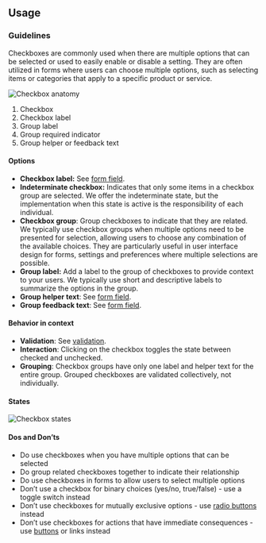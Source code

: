 ## Usage

### Guidelines

Checkboxes are commonly used when there are multiple options that can be selected or used to easily enable or disable a setting. They are often utilized in forms where users can choose multiple options, such as selecting items or categories that apply to a specific product or service.

![Checkbox anatomy](https://www.figma.com/design/wEptRgAezDU1z80Cn3eZ0o/iX-Pattern-Illustrations?node-id=3364-8247&t=VCAAFzKIYCDb7nIX-4)

1. Checkbox
2. Checkbox label
3. Group label
4. Group required indicator
5. Group helper or feedback text

#### Options

- **Checkbox label:** See [form field](../forms-field).
- **Indeterminate checkbox:** Indicates that only some items in a checkbox group are selected. We offer the indeterminate state, but the implementation when this state is active is the responsibility of each individual.
- **Checkbox group**: Group checkboxes to indicate that they are related. We typically use checkbox groups when multiple options need to be presented for selection, allowing users to choose any combination of the available choices. They are particularly useful in user interface design for forms, settings and preferences where multiple selections are possible.
- **Group label:** Add a label to the group of checkboxes to provide context to your users. We typically use short and descriptive labels to summarize the options in the group.
- **Group helper text**: See [form field](../forms-field).
- **Group feedback text**: See [form field](../forms-field).

#### Behavior in context

- **Validation**: See [validation](../forms-validation).
- **Interaction**: Clicking on the checkbox toggles the state between checked and unchecked.
- **Grouping**: Checkbox groups have only one label and helper text for the entire group. Grouped checkboxes are validated collectively, not individually.

#### States

![Checkbox states](https://www.figma.com/design/wEptRgAezDU1z80Cn3eZ0o/iX-Pattern-Illustrations?node-id=3749-1431&t=VCAAFzKIYCDb7nIX-4)

#### Dos and Don’ts

- Do use checkboxes when you have multiple options that can be selected
- Do group related checkboxes together to indicate their relationship
- Do use checkboxes in forms to allow users to select multiple options
- Don’t use a checkbox for binary choices (yes/no, true/false) - use a toggle switch instead
- Don’t use checkboxes for mutually exclusive options - use [radio buttons](../radio) instead
- Don’t use checkboxes for actions that have immediate consequences - use [buttons](../button) or links instead
